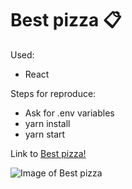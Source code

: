# Best pizza 📋

Used:

- React

Steps for reproduce:

- Ask for .env variables
- yarn install
- yarn start

Link to [Best pizza!](https://bpizza.jesusbossa.dev/)

![Image of Best pizza](./src/assets/preview.png)
